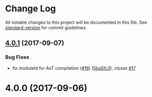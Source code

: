 # Change Log

All notable changes to this project will be documented in this file. See [standard-version](https://github.com/conventional-changelog/standard-version) for commit guidelines.

<a name="4.0.1"></a>
## [4.0.1](https://github.com/fulls1z3/ngx-translate/compare/v4.0.0...v4.0.1) (2017-09-07)


### Bug Fixes

* fix moduleId for AoT compilation ([#18](https://github.com/fulls1z3/ngx-translate/issues/18)) ([5ba5fc3](https://github.com/fulls1z3/ngx-translate/commit/5ba5fc3)), closes [#17](https://github.com/fulls1z3/ngx-translate/issues/17)



<a name="4.0.0"></a>
# 4.0.0 (2017-09-06)
